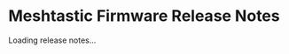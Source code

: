 <!DOCTYPE html>
<html>
<head>
    <title>Meshtastic Firmware Release Notes</title>
</head>
<body>

<h1>Meshtastic Firmware Release Notes</h1>
<div id="release-notes">
    Loading release notes...
</div>

<script>
    const repoOwner = 'meshtastic';
    const repoName = 'firmware';
    const apiUrl = `https://api.github.com/repos/${repoOwner}/${repoName}/releases`;

    // Custom notes for each release
    const releaseNotesMap = {
        '2.5.6.ad8747d Alpha Pre-release': 'This release includes significant improvements to debug reporting and introduces new telemetry modules.',
        '2.5.5': 'Minor bug fixes and maintenance updates, including the removal of deprecated board variants.',
        '2.5.4': 'Improved firmware building process and added frequency options for new regions.',
        // Add more entries here for future releases as needed
    };

    fetch(apiUrl)
        .then(response => response.json())
        .then(data => {
            const releaseNotes = document.getElementById('release-notes');
            releaseNotes.innerHTML = '';

            data.forEach(release => {
                const customNote = releaseNotesMap[release.tag_name] || 'No additional notes for this release.';
                const releaseDiv = document.createElement('div');
                releaseDiv.innerHTML = `
                    <h2>${release.name} (${release.tag_name})</h2>
                    <p><strong>Published at:</strong> ${new Date(release.published_at).toLocaleDateString()}</p>
                    <p>${release.body.replace(/\n/g, '<br>')}</p>
                    <p><strong>Custom Notes:</strong> ${customNote}</p>
                    <hr/>
                `;
                releaseNotes.appendChild(releaseDiv);
            });
        })
        .catch(error => {
            console.error('Error fetching release notes:', error);
            document.getElementById('release-notes').innerHTML = 'Error loading release notes.';
        });
</script>

</body>
</html>
